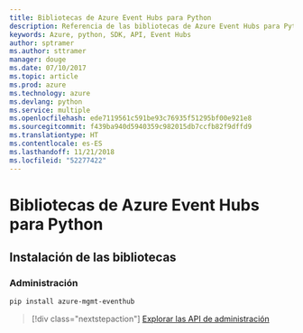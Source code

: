```yaml
---
title: Bibliotecas de Azure Event Hubs para Python
description: Referencia de las bibliotecas de Azure Event Hubs para Python
keywords: Azure, python, SDK, API, Event Hubs
author: sptramer
ms.author: sttramer
manager: douge
ms.date: 07/10/2017
ms.topic: article
ms.prod: azure
ms.technology: azure
ms.devlang: python
ms.service: multiple
ms.openlocfilehash: ede7119561c591be93c76935f51295bf00e921e8
ms.sourcegitcommit: f439ba940d5940359c982015db7ccfb82f9dffd9
ms.translationtype: HT
ms.contentlocale: es-ES
ms.lasthandoff: 11/21/2018
ms.locfileid: "52277422"
---
```

# <a name="azure-event-hubs-libraries-for-python"></a>Bibliotecas de Azure Event Hubs para Python

## <a name="install-the-libraries"></a>Instalación de las bibliotecas


### <a name="management"></a>Administración

```bash
pip install azure-mgmt-eventhub
```
> [!div class="nextstepaction"]
> [Explorar las API de administración](/python/api/overview/azure/eventhub/management)